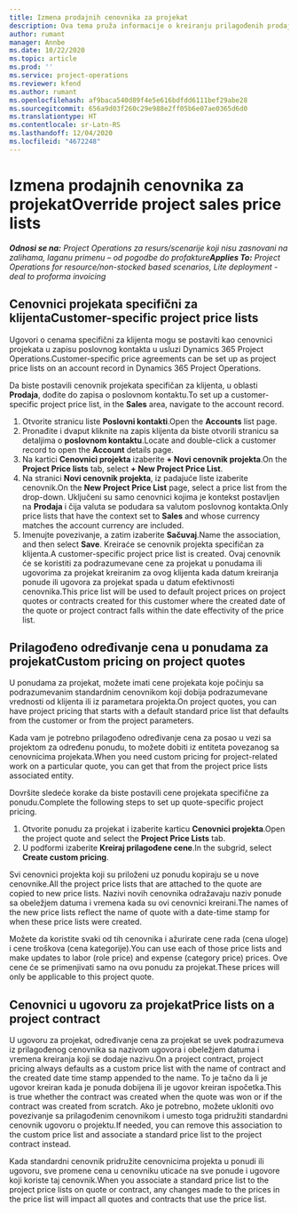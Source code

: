```yaml
---
title: Izmena prodajnih cenovnika za projekat
description: Ova tema pruža informacije o kreiranju prilagođenih prodajnih cenovnika.
author: rumant
manager: Annbe
ms.date: 10/22/2020
ms.topic: article
ms.prod: ''
ms.service: project-operations
ms.reviewer: kfend
ms.author: rumant
ms.openlocfilehash: af9baca540d89f4e5e616bdfdd6111bef29abe28
ms.sourcegitcommit: 656a9d03f260c29e988e2ff05b6e07ae0365d6d0
ms.translationtype: HT
ms.contentlocale: sr-Latn-RS
ms.lasthandoff: 12/04/2020
ms.locfileid: "4672248"
---
```

# <a name="override-project-sales-price-lists"></a><span data-ttu-id="9b649-103">Izmena prodajnih cenovnika za projekat</span><span class="sxs-lookup"><span data-stu-id="9b649-103">Override project sales price lists</span></span>

<span data-ttu-id="9b649-104">_**Odnosi se na:** Project Operations za resurs/scenarije koji nisu zasnovani na zalihama, laganu primenu – od pogodbe do profakture_</span><span class="sxs-lookup"><span data-stu-id="9b649-104">_**Applies To:** Project Operations for resource/non-stocked based scenarios, Lite deployment - deal to proforma invoicing_</span></span>

## <a name="customer-specific-project-price-lists"></a><span data-ttu-id="9b649-105">Cenovnici projekata specifični za klijenta</span><span class="sxs-lookup"><span data-stu-id="9b649-105">Customer-specific project price lists</span></span>

<span data-ttu-id="9b649-106">Ugovori o cenama specifični za klijenta mogu se postaviti kao cenovnici projekata u zapisu poslovnog kontakta u usluzi Dynamics 365 Project Operations.</span><span class="sxs-lookup"><span data-stu-id="9b649-106">Customer-specific price agreements can be set up as project price lists on an account record in Dynamics 365 Project Operations.</span></span>

<span data-ttu-id="9b649-107">Da biste postavili cenovnik projekata specifičan za klijenta, u oblasti **Prodaja**, dođite do zapisa o poslovnom kontaktu.</span><span class="sxs-lookup"><span data-stu-id="9b649-107">To set up a customer-specific project price list, in the **Sales** area, navigate to the account record.</span></span>

1. <span data-ttu-id="9b649-108">Otvorite stranicu liste **Poslovni kontakti**.</span><span class="sxs-lookup"><span data-stu-id="9b649-108">Open the **Accounts** list page.</span></span>
2. <span data-ttu-id="9b649-109">Pronađite i dvaput kliknite na zapis klijenta da biste otvorili stranicu sa detaljima o **poslovnom kontaktu**.</span><span class="sxs-lookup"><span data-stu-id="9b649-109">Locate and double-click a customer record to open the **Account** details page.</span></span>
3. <span data-ttu-id="9b649-110">Na kartici **Cenovnici projekta** izaberite **+ Novi cenovnik projekta**.</span><span class="sxs-lookup"><span data-stu-id="9b649-110">On the **Project Price lists** tab, select **+ New Project Price List**.</span></span>
4. <span data-ttu-id="9b649-111">Na stranici **Novi cenovnik projekta**, iz padajuće liste izaberite cenovnik.</span><span class="sxs-lookup"><span data-stu-id="9b649-111">On the **New Project Price List** page, select a price list from the drop-down.</span></span> <span data-ttu-id="9b649-112">Uključeni su samo cenovnici kojima je kontekst postavljen na **Prodaja** i čija valuta se podudara sa valutom poslovnog kontakta.</span><span class="sxs-lookup"><span data-stu-id="9b649-112">Only price lists that have the context set to **Sales** and whose currency matches the account currency are included.</span></span>
5. <span data-ttu-id="9b649-113">Imenujte povezivanje, a zatim izaberite **Sačuvaj**.</span><span class="sxs-lookup"><span data-stu-id="9b649-113">Name the association, and then select **Save**.</span></span> <span data-ttu-id="9b649-114">Kreiraće se cenovnik projekta specifičan za klijenta.</span><span class="sxs-lookup"><span data-stu-id="9b649-114">A customer-specific project price list is created.</span></span> <span data-ttu-id="9b649-115">Ovaj cenovnik će se koristiti za podrazumevane cene za projekat u ponudama ili ugovorima za projekat kreiranim za ovog klijenta kada datum kreiranja ponude ili ugovora za projekat spada u datum efektivnosti cenovnika.</span><span class="sxs-lookup"><span data-stu-id="9b649-115">This price list will be used to default project prices on project quotes or contracts created for this customer where the created date of the quote or project contract falls within the date effectivity of the price list.</span></span>

## <a name="custom-pricing-on-project-quotes"></a><span data-ttu-id="9b649-116">Prilagođeno određivanje cena u ponudama za projekat</span><span class="sxs-lookup"><span data-stu-id="9b649-116">Custom pricing on project quotes</span></span>

<span data-ttu-id="9b649-117">U ponudama za projekat, možete imati cene projekata koje počinju sa podrazumevanim standardnim cenovnikom koji dobija podrazumevane vrednosti od klijenta ili iz parametara projekta.</span><span class="sxs-lookup"><span data-stu-id="9b649-117">On project quotes, you can have project pricing that starts with a default standard price list that defaults from the customer or from the project parameters.</span></span>

<span data-ttu-id="9b649-118">Kada vam je potrebno prilagođeno određivanje cena za posao u vezi sa projektom za određenu ponudu, to možete dobiti iz entiteta povezanog sa cenovnicima projekata.</span><span class="sxs-lookup"><span data-stu-id="9b649-118">When you need custom pricing for project-related work on a particular quote, you can get that from the project price lists associated entity.</span></span>

<span data-ttu-id="9b649-119">Dovršite sledeće korake da biste postavili cene projekata specifične za ponudu.</span><span class="sxs-lookup"><span data-stu-id="9b649-119">Complete the following steps to set up quote-specific project pricing.</span></span>

1. <span data-ttu-id="9b649-120">Otvorite ponudu za projekat i izaberite karticu **Cenovnici projekta**.</span><span class="sxs-lookup"><span data-stu-id="9b649-120">Open the project quote and select the **Project Price Lists** tab.</span></span>
2. <span data-ttu-id="9b649-121">U podformi izaberite **Kreiraj prilagođene cene**.</span><span class="sxs-lookup"><span data-stu-id="9b649-121">In the subgrid, select **Create custom pricing**.</span></span>

<span data-ttu-id="9b649-122">Svi cenovnici projekta koji su priloženi uz ponudu kopiraju se u nove cenovnike.</span><span class="sxs-lookup"><span data-stu-id="9b649-122">All the project price lists that are attached to the quote are copied to new price lists.</span></span> <span data-ttu-id="9b649-123">Nazivi novih cenovnika odražavaju naziv ponude sa obeležjem datuma i vremena kada su ovi cenovnici kreirani.</span><span class="sxs-lookup"><span data-stu-id="9b649-123">The names of the new price lists reflect the name of quote with a date-time stamp for when these price lists were created.</span></span>

<span data-ttu-id="9b649-124">Možete da koristite svaki od tih cenovnika i ažurirate cene rada (cena uloge) i cene troškova (cena kategorije).</span><span class="sxs-lookup"><span data-stu-id="9b649-124">You can use each of those price lists and make updates to labor (role price) and expense (category price) prices.</span></span> <span data-ttu-id="9b649-125">Ove cene će se primenjivati samo na ovu ponudu za projekat.</span><span class="sxs-lookup"><span data-stu-id="9b649-125">These prices will only be applicable to this project quote.</span></span>

## <a name="price-lists-on-a-project-contract"></a><span data-ttu-id="9b649-126">Cenovnici u ugovoru za projekat</span><span class="sxs-lookup"><span data-stu-id="9b649-126">Price lists on a project contract</span></span>

<span data-ttu-id="9b649-127">U ugovoru za projekat, određivanje cena za projekat se uvek podrazumeva iz prilagođenog cenovnika sa nazivom ugovora i obeležjem datuma i vremena kreiranja koji se dodaje nazivu.</span><span class="sxs-lookup"><span data-stu-id="9b649-127">On a project contract, project pricing always defaults as a custom price list with the name of contract and the created date time stamp appended to the name.</span></span> <span data-ttu-id="9b649-128">To je tačno da li je ugovor kreiran kada je ponuda dobijena ili je ugovor kreiran ispočetka.</span><span class="sxs-lookup"><span data-stu-id="9b649-128">This is true whether the contract was created when the quote was won or if the contract was created from scratch.</span></span> <span data-ttu-id="9b649-129">Ako je potrebno, možete ukloniti ovo povezivanje sa prilagođenim cenovnikom i umesto toga pridružiti standardni cenovnik ugovoru o projektu.</span><span class="sxs-lookup"><span data-stu-id="9b649-129">If needed, you can remove this association to the custom price list and associate a standard price list to the project contract instead.</span></span>

<span data-ttu-id="9b649-130">Kada standardni cenovnik pridružite cenovnicima projekta u ponudi ili ugovoru, sve promene cena u cenovniku uticaće na sve ponude i ugovore koji koriste taj cenovnik.</span><span class="sxs-lookup"><span data-stu-id="9b649-130">When you associate a standard price list to the project price lists on quote or contract, any changes made to the prices in the price list will impact all quotes and contracts that use the price list.</span></span>
